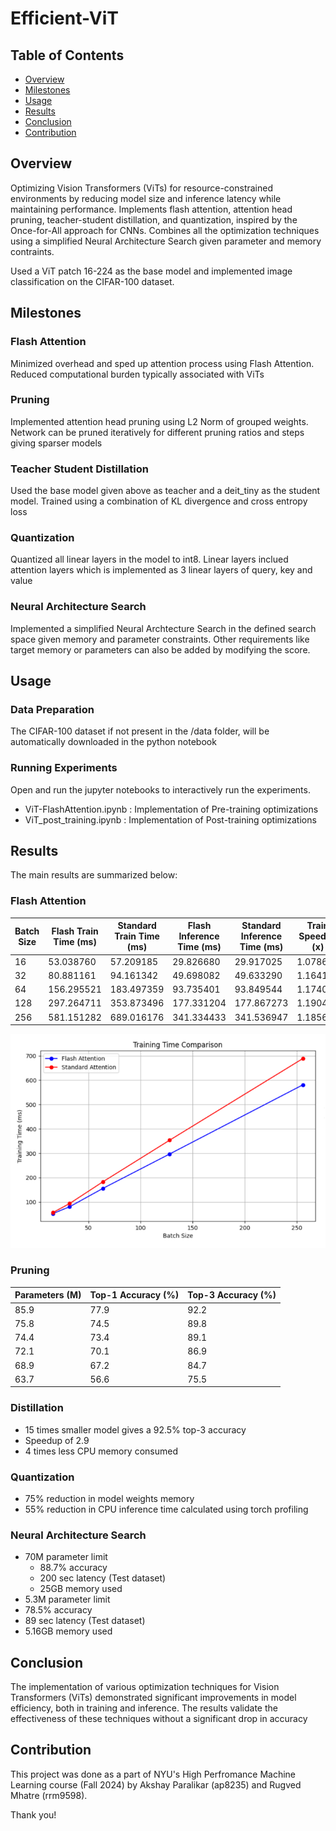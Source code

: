 # Efficient-ViT
## Table of Contents

- [Overview](#overview)
- [Milestones](#milestones)
- [Usage](#usage)
- [Results](#results)
- [Conclusion](#conclusion)
- [Contribution](#contribution)

## Overview <a name="overview"></a>
Optimizing Vision Transformers (ViTs) for resource-constrained environments by reducing model size and inference latency while maintaining performance. Implements flash attention, attention head pruning, teacher-student distillation, and quantization, inspired by the Once-for-All approach for CNNs. Combines all the optimization techniques using a simplified Neural Architecture Search given parameter and memory contraints.

Used a ViT patch 16-224 as the base model and implemented image classification on the CIFAR-100 dataset.

## Milestones  <a name="milestones"></a>

### Flash Attention
Minimized overhead and sped up attention process using Flash Attention.
Reduced computational burden typically associated with ViTs

### Pruning
Implemented attention head pruning using L2 Norm of grouped weights. Network can be pruned iteratively for different pruning ratios and steps giving sparser models

### Teacher Student Distillation
Used the base model given above as teacher and a deit_tiny as the student model. Trained using a combination of KL divergence and cross entropy loss

### Quantization
Quantized all linear layers in the model to int8. Linear layers inclued attention layers which is implemented as 3 linear layers of query, key and value

### Neural Architecture Search
Implemented a simplified Neural Archtecture Search in the defined search space given memory and parameter constraints. Other requirements like target memory or parameters can also be added by modifying the score.

## Usage <a name="usage"></a>

### Data Preparation
The CIFAR-100 dataset if not present in the /data folder, will be automatically downloaded in the python notebook

### Running Experiments

Open and run the jupyter notebooks to interactively run the experiments.
- ViT-FlashAttention.ipynb : Implementation of Pre-training optimizations
- ViT_post_training.ipynb : Implementation of Post-training optimizations

## Results <a name="results"></a>

The main results are summarized below:

### Flash Attention

| Batch Size | Flash Train Time (ms) | Standard Train Time (ms) | Flash Inference Time (ms) | Standard Inference Time (ms) | Train Speedup (x) | Inference Speedup (x) |
|------------|------------------------|--------------------------|----------------------------|------------------------------|--------------------|-----------------------|
| 16         | 53.038760             | 57.209185               | 29.826680                 | 29.917025                   | 1.078630          | 1.003029             |
| 32         | 80.881161             | 94.161342               | 49.698082                 | 49.633290                   | 1.164194          | 0.998696             |
| 64         | 156.295521            | 183.497359              | 93.735401                 | 93.849544                   | 1.174041          | 1.001218             |
| 128        | 297.264711            | 353.873496              | 177.331204                | 177.867273                  | 1.190432          | 1.003023             |
| 256        | 581.151282            | 689.016176              | 341.334433                | 341.536947                  | 1.185606          | 1.000593             |


![Training Time Comparison](images/diagram.png)



### Pruning

| Parameters (M) | Top-1 Accuracy (%) | Top-3 Accuracy (%) |
|----------------|--------------------|--------------------|
| 85.9           | 77.9              | 92.2              |
| 75.8           | 74.5              | 89.8              |
| 74.4           | 73.4              | 89.1              |
| 72.1           | 70.1              | 86.9              |
| 68.9           | 67.2              | 84.7              |
| 63.7           | 56.6              | 75.5              |


### Distillation
- 15 times smaller model gives a 92.5% top-3 accuracy 
- Speedup of 2.9
- 4 times less CPU memory consumed

### Quantization
- 75% reduction in model weights memory
- 55% reduction in CPU inference time calculated using torch profiling

### Neural Architecture Search
- 70M parameter limit
  -  88.7% accuracy
  -  200 sec latency (Test dataset)
  -  25GB memory used
-  5.3M parameter limit
  - 78.5% accuracy
  - 89 sec latency (Test dataset)
  - 5.16GB memory used

## Conclusion <a name="conclusion"></a>

The implementation of various optimization techniques for Vision Transformers (ViTs) demonstrated significant improvements in model efficiency, both in training and inference. The results validate the effectiveness of these techniques without a significant drop in accuracy

## Contribution<a name="contribution"></a>

This project was done as a part of NYU's High Perfromance Machine Learning course (Fall 2024) by Akshay Paralikar (ap8235) and Rugved Mhatre (rrm9598).

Thank you!

